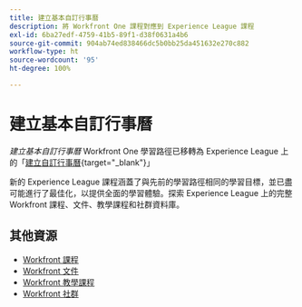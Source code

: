 ```yaml
---
title: 建立基本自訂行事曆
description: 將 Workfront One 課程對應到 Experience League 課程
exl-id: 6ba27edf-4759-41b5-89f1-d38f0631a4b6
source-git-commit: 904ab74ed838466dc5b0bb25da451632e270c882
workflow-type: ht
source-wordcount: '95'
ht-degree: 100%

---
```


# 建立基本自訂行事曆

*建立基本自訂行事曆* Workfront One 學習路徑已移轉為 Experience League 上的「[建立自訂行事曆](https://experienceleague.adobe.com/?recommended=Workfront-U-1-2022.4.reporting){target="_blank"}」

新的 Experience League 課程涵蓋了與先前的學習路徑相同的學習目標，並已盡可能進行了最佳化，以提供全面的學習體驗。探索 Experience League 上的完整 Workfront 課程、文件、教學課程和社群資料庫。

## 其他資源

* [Workfront 課程](https://experienceleague.adobe.com/?lang=en&amp;Solution=Workfront#courses)
* [Workfront 文件](https://experienceleague.adobe.com/docs/workfront.html)
* [Workfront 教學課程](https://experienceleague.adobe.com/docs/workfront-learn/tutorials-workfront/home.html)
* [Workfront 社群](https://experienceleaguecommunities.adobe.com/t5/workfront/ct-p/workfront)
